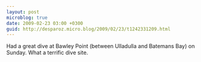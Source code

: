 ```yaml
---
layout: post
microblog: true
date: 2009-02-23 03:00 +0300
guid: http://desparoz.micro.blog/2009/02/23/t1242331209.html
---
```

Had a great dive at Bawley Point (between Ulladulla and Batemans Bay) on Sunday.  What a terrific dive site.
